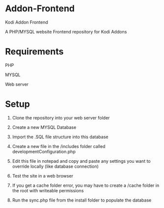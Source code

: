 Addon-Frontend
==============

Kodi Addon Frontend

A PHP/MYSQL website Frontend repository for Kodi Addons

Requirements
============
PHP

MYSQL

Web server

Setup
=====

1) Clone the repository into your web server folder

2) Create a new MYSQL Database

3) Import the .SQL file structure into this database

4) Create a new file in the /includes folder called developmentConfiguration.php

5) Edit this file in notepad and copy and paste any settings you want to override locally (like database connection)

6) Test the site in a web browser

7) If you get a cache folder error, you may have to create a /cache folder in the root with writeable permissions

8) Run the sync.php file from the install folder to populate the database